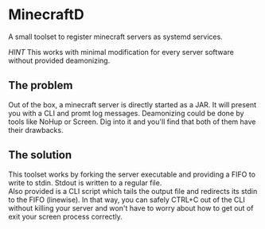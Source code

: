 # MinecraftD
A small toolset to register minecraft servers as systemd services.

*HINT* This works with minimal modification for every server software without provided deamonizing.

## The problem
Out of the box, a minecraft server is directly started as a JAR. It will present you with a CLI and promt log messages. Deamonizing could be done by tools like NoHup or Screen. Dig into it and you'll find that both of them have their drawbacks.<br>

## The solution
This toolset works by forking the server executable and providing a FIFO to write to stdin. Stdout is written to a regular file.<br>
Also provided is a CLI script which tails the output file and redirects its stdin to the FIFO (linewise). In that way, you can safely CTRL+C out of the CLI without killing your server and won't have to worry about how to get out of exit your screen process correctly.
